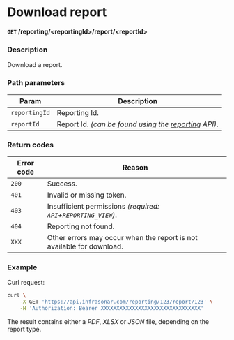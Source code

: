 # Download report
**`GET` /reporting/<reportingId\>/report/<reportId\>**

### Description
Download a report.

### Path parameters
Param               | Description
--------------------|-------------
`reportingId`       | Reporting Id.
`reportId`          | Report Id. _(can be found using the [reporting](./query.md) API)_.

### Return codes
Error code  | Reason
------------|--------
`200`       | Success.
`401`       | Invalid or missing token.
`403`       | Insufficient permissions _(required: `API`+`REPORTING_VIEW`)_.
`404`       | Reporting not found.
`XXX`       | Other errors may occur when the report is not available for download.

### Example
Curl request:
```bash
curl \
    -X GET 'https://api.infrasonar.com/reporting/123/report/123' \
    -H 'Authorization: Bearer XXXXXXXXXXXXXXXXXXXXXXXXXXXXXXXX'
```

The result contains either a _PDF_, _XLSX_ or _JSON_ file, depending on the report type.
